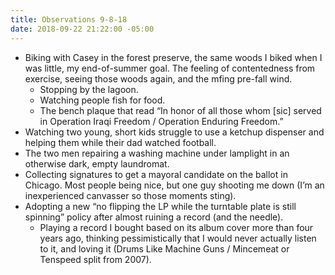 ```yaml
---
title: Observations 9-8-18
date: 2018-09-22 21:22:00 -05:00
---
```


- Biking with Casey in the forest preserve, the same woods I biked when I was little, my end-of-summer goal. The feeling of contentedness from exercise, seeing those woods again, and the mfing pre-fall wind.
	- Stopping by the lagoon.
	- Watching people fish for food.
	- The bench plaque that read “In honor of all those whom [sic] served in Operation Iraqi Freedom / Operation Enduring Freedom.”
- Watching two young, short kids struggle to use a ketchup dispenser and helping them while their dad watched football.
- The two men repairing a washing machine under lamplight in an otherwise dark, empty laundromat.
- Collecting signatures to get a mayoral candidate on the ballot in Chicago. Most people being nice, but one guy shooting me down (I’m an inexperienced canvasser so those moments sting).
- Adopting a new “no flipping the LP while the turntable plate is still spinning” policy after almost ruining a record (and the needle).
	- Playing a record I bought based on its album cover more than four years ago, thinking pessimistically that I would never actually listen to it, and loving it (Drums Like Machine Guns / Mincemeat or Tenspeed split from 2007).
